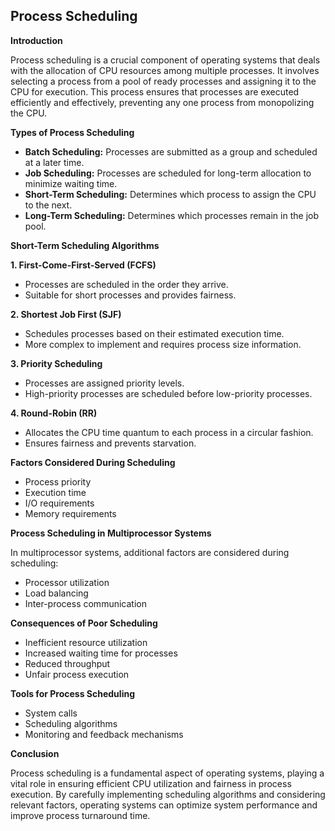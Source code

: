 ## Process Scheduling

**Introduction**

Process scheduling is a crucial component of operating systems that deals with the allocation of CPU resources among multiple processes. It involves selecting a process from a pool of ready processes and assigning it to the CPU for execution. This process ensures that processes are executed efficiently and effectively, preventing any one process from monopolizing the CPU.

**Types of Process Scheduling**

* **Batch Scheduling:** Processes are submitted as a group and scheduled at a later time.
* **Job Scheduling:** Processes are scheduled for long-term allocation to minimize waiting time.
* **Short-Term Scheduling:** Determines which process to assign the CPU to the next.
* **Long-Term Scheduling:** Determines which processes remain in the job pool.


**Short-Term Scheduling Algorithms**

**1. First-Come-First-Served (FCFS)**
- Processes are scheduled in the order they arrive.
- Suitable for short processes and provides fairness.


**2. Shortest Job First (SJF)**
- Schedules processes based on their estimated execution time.
- More complex to implement and requires process size information.


**3. Priority Scheduling**
- Processes are assigned priority levels.
- High-priority processes are scheduled before low-priority processes.


**4. Round-Robin (RR)**
- Allocates the CPU time quantum to each process in a circular fashion.
- Ensures fairness and prevents starvation.


**Factors Considered During Scheduling**

* Process priority
* Execution time
* I/O requirements
* Memory requirements


**Process Scheduling in Multiprocessor Systems**

In multiprocessor systems, additional factors are considered during scheduling:

* Processor utilization
* Load balancing
* Inter-process communication


**Consequences of Poor Scheduling**

* Inefficient resource utilization
* Increased waiting time for processes
* Reduced throughput
* Unfair process execution


**Tools for Process Scheduling**

* System calls
* Scheduling algorithms
* Monitoring and feedback mechanisms


**Conclusion**

Process scheduling is a fundamental aspect of operating systems, playing a vital role in ensuring efficient CPU utilization and fairness in process execution. By carefully implementing scheduling algorithms and considering relevant factors, operating systems can optimize system performance and improve process turnaround time.